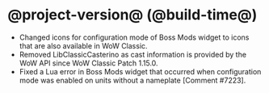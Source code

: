 # @project-version@ (@build-time@)

* Changed icons for configuration mode of Boss Mods widget to icons that are also available in WoW Classic.
* Removed LibClassicCasterino as cast information is provided by the WoW API since WoW Classic Patch 1.15.0.
* Fixed a Lua error in Boss Mods widget that occurred when configuration mode was enabled on units without a nameplate [Comment #7223].

